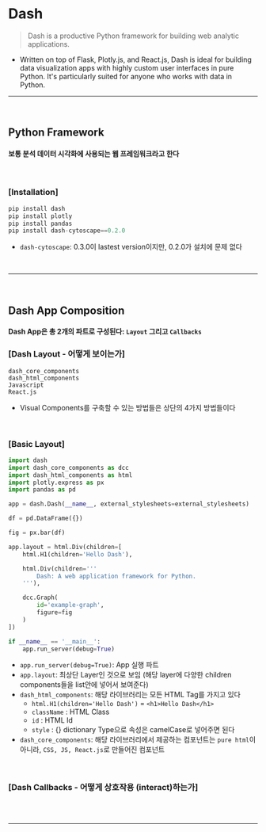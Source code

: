 # Dash
> Dash is a productive Python framework for building web analytic applications.
* Written on top of Flask, Plotly.js, and React.js, Dash is ideal for building data visualization apps with highly custom user interfaces in pure Python. It's particularly suited for anyone who works with data in Python.

<hr>
<br>

## Python Framework  

#### 보통 분석 데이터 시각화에 사용되는 웹 프레임워크라고 한다

<br>

### [Installation]
```python
pip install dash
pip install plotly
pip install pandas
pip install dash-cytoscape==0.2.0
```
* ```dash-cytoscape```: 0.3.0이 lastest version이지만, 0.2.0가 설치에 문제 없다

<br>
<hr>
<br>

## Dash App Composition

#### Dash App은 총 2개의 파트로 구성된다: ```Layout``` 그리고 ```Callbacks```

### [Dash Layout - 어떻게 보이는가]
```pythoh
dash_core_components
dash_html_components
Javascript
React.js
```
* Visual Components를 구축할 수 있는 방법들은 상단의 4가지 방법들이다

<br>

### [Basic Layout]
```python
import dash
import dash_core_components as dcc
import dash_html_components as html
import plotly.express as px
import pandas as pd

app = dash.Dash(__name__, external_stylesheets=external_stylesheets)

df = pd.DataFrame({})

fig = px.bar(df)

app.layout = html.Div(children=[
    html.H1(children='Hello Dash'),

    html.Div(children='''
        Dash: A web application framework for Python.
    '''),

    dcc.Graph(
        id='example-graph',
        figure=fig
    )
])

if __name__ == '__main__':
    app.run_server(debug=True)
```
* ```app.run_server(debug=True)```: App 실행 파트
* ```app.layout```: 최상단 Layer인 것으로 보임 (해당 layer에 다양한 children components들을 list안에 넣어서 보여준다)
* ```dash_html_components```: 해당 라이브러리는 모든 HTML Tag를 가지고 있다
  * ```html.H1(children='Hello Dash')``` = ```<h1>Hello Dash</h1>```
  * ```className``` : HTML Class
  * ```id``` : HTML Id
  * ```style``` : {} dictionary Type으로 속성은 camelCase로 넣어주면 된다 
* ```dash_core_components```: 해당 라이브러리에서 제공하는 컴포넌트는 ```pure html```이 아니라, ```CSS, JS, React.js```로 만들어진 컴포넌트

<br>

### [Dash Callbacks - 어떻게 상호작용 (interact)하는가]
```python

```


<br>
<hr>
<br>

